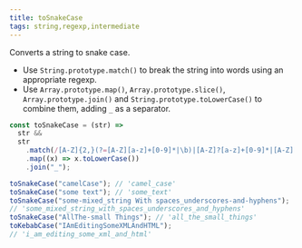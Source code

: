 ```yaml
---
title: toSnakeCase
tags: string,regexp,intermediate
---
```


Converts a string to snake case.

- Use `String.prototype.match()` to break the string into words using an appropriate regexp.
- Use `Array.prototype.map()`, `Array.prototype.slice()`, `Array.prototype.join()` and `String.prototype.toLowerCase()` to combine them, adding `_` as a separator.

```js
const toSnakeCase = (str) =>
  str &&
  str
    .match(/[A-Z]{2,}(?=[A-Z][a-z]+[0-9]*|\b)|[A-Z]?[a-z]+[0-9]*|[A-Z]|[0-9]+/g)
    .map((x) => x.toLowerCase())
    .join("_");
```

```js
toSnakeCase("camelCase"); // 'camel_case'
toSnakeCase("some text"); // 'some_text'
toSnakeCase("some-mixed_string With spaces_underscores-and-hyphens");
// 'some_mixed_string_with_spaces_underscores_and_hyphens'
toSnakeCase("AllThe-small Things"); // 'all_the_small_things'
toKebabCase("IAmEditingSomeXMLAndHTML");
// 'i_am_editing_some_xml_and_html'
```

